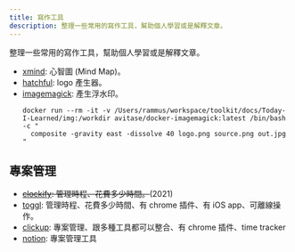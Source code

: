 ```yaml
---
title: 寫作工具
description: 整理一些常用的寫作工具，幫助個人學習或是解釋文章。
---
```


整理一些常用的寫作工具，幫助個人學習或是解釋文章。

- [xmind](https://xmind.works/): 心智圖 (Mind Map)。
- [hatchful](https://hatchful.shopify.com/): logo 產生器。
- [imagemagick](https://imagemagick.org/): 產生浮水印。
  ```
  docker run --rm -it -v /Users/rammus/workspace/toolkit/docs/Today-I-Learned/img:/workdir avitase/docker-imagemagick:latest /bin/bash -c "
    composite -gravity east -dissolve 40 logo.png source.png out.jpg
  "
  ```

## 專案管理
- ~~[clockify](https://clockify.me): 管理時程、花費多少時間。~~(2021)
- [toggl](https://toggl.com): 管理時程、花費多少時間、有 chrome 插件、有 iOS app、可離線操作。
- [clickup](https://clickup.com): 專案管理、跟多種工具都可以整合、有 chrome 插件、time tracker
- [notion](https://www.notion.so/product): 專案管理工具

